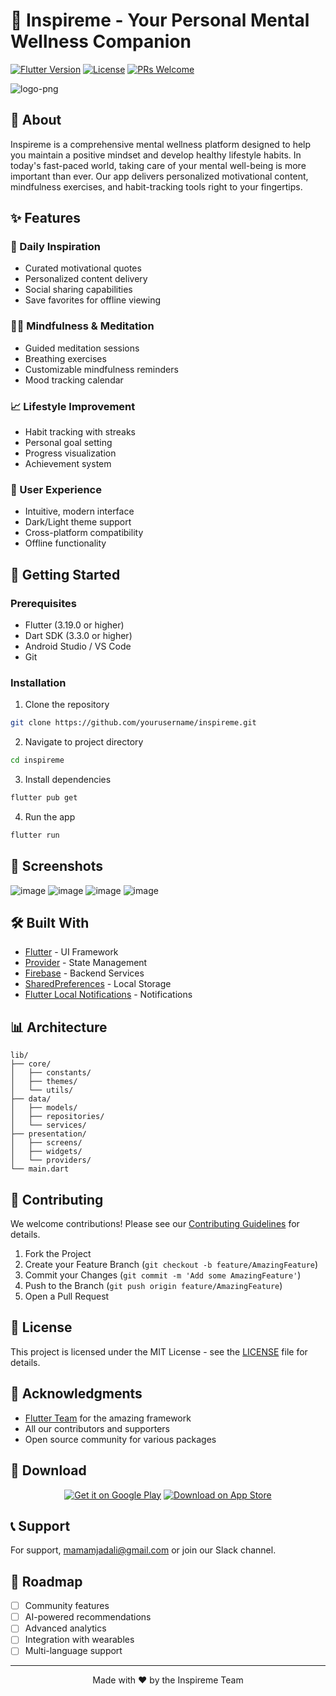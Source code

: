 # 🌟 Inspireme - Your Personal Mental Wellness Companion

[![Flutter Version](https://img.shields.io/badge/Flutter-3.19.0-blue.svg)](https://flutter.dev/)
[![License](https://img.shields.io/badge/License-MIT-green.svg)](LICENSE)
[![PRs Welcome](https://img.shields.io/badge/PRs-welcome-brightgreen.svg)](CONTRIBUTING.md)


 ![logo-png](https://github.com/user-attachments/assets/18755d33-ebea-4d6b-82f0-ecc68607843a)



## 🎯 About

Inspireme is a comprehensive mental wellness platform designed to help you maintain a positive mindset and develop healthy lifestyle habits. In today's fast-paced world, taking care of your mental well-being is more important than ever. Our app delivers personalized motivational content, mindfulness exercises, and habit-tracking tools right to your fingertips.

## ✨ Features

### 🎯 Daily Inspiration
- Curated motivational quotes
- Personalized content delivery
- Social sharing capabilities
- Save favorites for offline viewing

### 🧘‍♀️ Mindfulness & Meditation
- Guided meditation sessions
- Breathing exercises
- Customizable mindfulness reminders
- Mood tracking calendar

### 📈 Lifestyle Improvement
- Habit tracking with streaks
- Personal goal setting
- Progress visualization
- Achievement system

### 🎨 User Experience
- Intuitive, modern interface
- Dark/Light theme support
- Cross-platform compatibility
- Offline functionality

## 🚀 Getting Started

### Prerequisites

- Flutter (3.19.0 or higher)
- Dart SDK (3.3.0 or higher)
- Android Studio / VS Code
- Git

### Installation

1. Clone the repository
```bash
git clone https://github.com/yourusername/inspireme.git
```

2. Navigate to project directory
```bash
cd inspireme
```

3. Install dependencies
```bash
flutter pub get
```

4. Run the app
```bash
flutter run
```

## 📱 Screenshots

![image](https://github.com/user-attachments/assets/80987434-03c0-454c-a615-47c73a183137)
![image](https://github.com/user-attachments/assets/e8af8728-3952-4089-a289-3c72dbeaf6ca)
![image](https://github.com/user-attachments/assets/90d98fa4-ecb4-48d1-97bc-7f0ff0dd2a78)
![image](https://github.com/user-attachments/assets/f44ecc67-cc21-496c-b4ca-cfe26cd43b5c)









## 🛠️ Built With

- [Flutter](https://flutter.dev/) - UI Framework
- [Provider](https://pub.dev/packages/provider) - State Management
- [Firebase](https://firebase.google.com/) - Backend Services
- [SharedPreferences](https://pub.dev/packages/shared_preferences) - Local Storage
- [Flutter Local Notifications](https://pub.dev/packages/flutter_local_notifications) - Notifications

## 📊 Architecture

```
lib/
├── core/
│   ├── constants/
│   ├── themes/
│   └── utils/
├── data/
│   ├── models/
│   ├── repositories/
│   └── services/
├── presentation/
│   ├── screens/
│   ├── widgets/
│   └── providers/
└── main.dart
```

## 🤝 Contributing

We welcome contributions! Please see our [Contributing Guidelines](CONTRIBUTING.md) for details.

1. Fork the Project
2. Create your Feature Branch (`git checkout -b feature/AmazingFeature`)
3. Commit your Changes (`git commit -m 'Add some AmazingFeature'`)
4. Push to the Branch (`git push origin feature/AmazingFeature`)
5. Open a Pull Request

## 📄 License

This project is licensed under the MIT License - see the [LICENSE](LICENSE) file for details.

## 🙏 Acknowledgments

- [Flutter Team](https://flutter.dev/) for the amazing framework
- All our contributors and supporters
- Open source community for various packages

## 📱 Download

<p align="center">
  <a href="#"><img src="/api/placeholder/200/60" alt="Get it on Google Play"></a>
  <a href="#"><img src="/api/placeholder/200/60" alt="Download on App Store"></a>
</p>

## 📞 Support

For support, mamamjadali@gmail.com or join our Slack channel.

## 🔮 Roadmap

- [ ] Community features
- [ ] AI-powered recommendations
- [ ] Advanced analytics
- [ ] Integration with wearables
- [ ] Multi-language support

---

<p align="center">
  Made with ❤️ by the Inspireme Team
</p>
